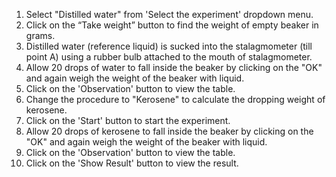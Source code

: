 1. Select "Distilled water" from 'Select the experiment' dropdown menu.
2. Click on the “Take weight” button to find the weight of empty beaker in grams.
3. Distilled water (reference liquid) is sucked into the stalagmometer (till point A) using a rubber bulb attached to the mouth of stalagmometer.
4. Allow 20 drops of water to fall inside the beaker by clicking on the "OK" and again weigh the weight of the beaker with liquid.
5. Click on the 'Observation' button to view the table.
6. Change the procedure to "Kerosene" to calculate the dropping weight of kerosene.
7. Click on the 'Start' button to start the experiment.
8. Allow 20 drops of kerosene to fall inside the beaker by clicking on the "OK" and again weigh the weight of the beaker with liquid.
9. Click on the 'Observation' button to view the table.
10. Click on the 'Show Result' button to view the result.
